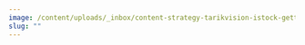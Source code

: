 ```yaml
---
image: /content/uploads/_inbox/content-strategy-tarikvision-istock-getty-images-1411514984-comp.png
slug: ""
---
```

